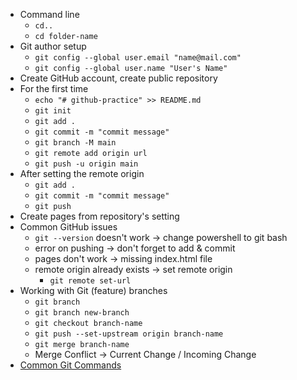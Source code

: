 - Command line
    - `cd..`
    - `cd folder-name`
- Git author setup
    - `git config --global user.email "name@mail.com"`
    - `git config --global user.name "User's Name"`
- Create GitHub account, create public repository
- For the first time
    - `echo "# github-practice" >> README.md`
    - `git init`
    - `git add .`
    - `git commit -m "commit message"`
    - `git branch -M main`
    - `git remote add origin url`
    - `git push -u origin main`
- After setting the remote origin
    - `git add .`
    - `git commit -m "commit message"`
    - `git push`
- Create pages from repository's setting
- Common GitHub issues
    - `git --version` doesn't work → change powershell to git bash
    - error on pushing → don't forget to add & commit
    - pages don't work → missing index.html file
    - remote origin already exists → set remote origin
        - `git remote set-url`
- Working with Git (feature) branches
    - `git branch`
    - `git branch new-branch`
    - `git checkout branch-name`
    - `git push --set-upstream origin branch-name`
    - `git merge branch-name`
    - Merge Conflict → Current Change / Incoming Change
- [Common Git Commands](https://github.com/joshnh/Git-Commands)